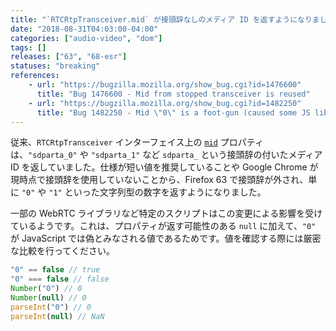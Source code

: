 ```yaml
---
title: "`RTCRtpTransceiver.mid` が接頭辞なしのメディア ID を返すようになりました"
date: "2018-08-31T04:03:00-04:00"
categories: ["audio-video", "dom"]
tags: []
releases: ["63", "68-esr"]
statuses: "breaking"
references:
    - url: "https://bugzilla.mozilla.org/show_bug.cgi?id=1476600"
      title: "Bug 1476600 - Mid from stopped transceiver is reused"
    - url: "https://bugzilla.mozilla.org/show_bug.cgi?id=1482250"
      title: "Bug 1482250 - Mid \"0\" is a foot-gun (caused some JS library breakage)."
---
```

従来、`RTCRtpTransceiver` インターフェイス上の [`mid`](https://developer.mozilla.org/docs/Web/API/RTCRtpTransceiver/mid) プロパティは、`"sdparta_0"` や `"sdparta_1"` など `sdparta_` という接頭辞の付いたメディア ID を返していました。仕様が短い値を推奨していることや Google Chrome が現時点で接頭辞を使用していないことから、Firefox 63 で接頭辞が外され、単に `"0"` や `"1"` といった文字列型の数字を返すようになりました。

一部の WebRTC ライブラリなど特定のスクリプトはこの変更による影響を受けているようです。これは、プロパティが返す可能性のある `null` に加えて、`"0"` が JavaScript では偽とみなされる値であるためです。値を確認する際には厳密な比較を行ってください。

```js
"0" == false // true
"0" === false // false
Number("0") // 0
Number(null) // 0
parseInt("0") // 0
parseInt(null) // NaN
```
